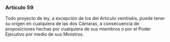 ### Artículo 59 ###

Todo proyecto de ley, a excepción de los del Artículo veintiséis, puede tener su origen en cualquiera de las dos Cámaras, a consecuencia de proposiciones hechas por cualquiera de sus miembros o por el Poder Ejecutivo por medio de sus Ministros.
